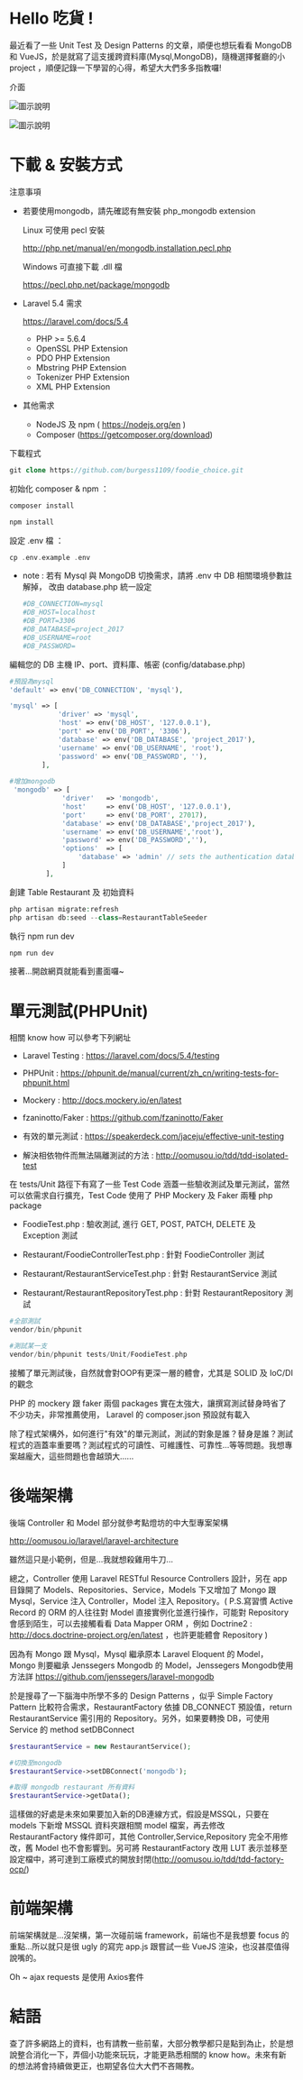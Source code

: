 # Hello 吃貨 !
最近看了一些 Unit Test 及 Design Patterns 的文章，順便也想玩看看 MongoDB 和 VueJS，於是就寫了這支援跨資料庫(Mysql,MongoDB)，隨機選擇餐廳的小project ，順便記錄一下學習的心得，希望大大們多多指教囉! 

介面

![圖示說明](https://github.com/burgess1109/foodie_choice/blob/master/demo1.jpg) 

![圖示說明](https://github.com/burgess1109/foodie_choice/blob/master/demo2.jpg) 


# 下載 & 安裝方式

注意事項

* 若要使用mongodb，請先確認有無安裝 php_mongodb extension

    Linux 可使用 pecl 安裝

    http://php.net/manual/en/mongodb.installation.pecl.php

    Windows 可直接下載 .dll 檔

    https://pecl.php.net/package/mongodb

* Laravel 5.4 需求

    https://laravel.com/docs/5.4
    
    * PHP >= 5.6.4
    * OpenSSL PHP Extension
    * PDO PHP Extension
    * Mbstring PHP Extension
    * Tokenizer PHP Extension
    * XML PHP Extension
    
* 其他需求    

    * NodeJS 及 npm ( https://nodejs.org/en )
    * Composer (https://getcomposer.org/download)

下載程式

```php
git clone https://github.com/burgess1109/foodie_choice.git
```

初始化 composer & npm ：

```php
composer install

npm install
```

設定 .env 檔 ：

```php
cp .env.example .env

```
* note : 若有 Mysql 與 MongoDB 切換需求，請將 .env 中 DB 相關環境參數註解掉，
改由 database.php 統一設定

    ```php
    #DB_CONNECTION=mysql
    #DB_HOST=localhost
    #DB_PORT=3306
    #DB_DATABASE=project_2017
    #DB_USERNAME=root
    #DB_PASSWORD=
    ```

編輯您的 DB 主機 IP、port、資料庫、帳密 (config/database.php)

 ```php
 #預設為mysql
 'default' => env('DB_CONNECTION', 'mysql'),
 
 'mysql' => [
             'driver' => 'mysql',
             'host' => env('DB_HOST', '127.0.0.1'),
             'port' => env('DB_PORT', '3306'),
             'database' => env('DB_DATABASE', 'project_2017'),
             'username' => env('DB_USERNAME', 'root'),
             'password' => env('DB_PASSWORD', ''),
         ],
  
#增加mongodb
  'mongodb' => [
              'driver'   => 'mongodb',
              'host'     => env('DB_HOST', '127.0.0.1'),
              'port'     => env('DB_PORT', 27017),
              'database' => env('DB_DATABASE','project_2017'),
              'username' => env('DB_USERNAME','root'),
              'password' => env('DB_PASSWORD',''),
              'options'  => [
                  'database' => 'admin' // sets the authentication database required by mongo 3
              ]
          ],       
 
 ```

創建 Table Restaurant 及 初始資料

 ```php
php artisan migrate:refresh
php artisan db:seed --class=RestaurantTableSeeder
 ```

執行 npm run dev 

 ```php
npm run dev 
 ```
 
接著...開啟網頁就能看到畫面囉~ 
 

# 單元測試(PHPUnit)

相關 know how 可以參考下列網址

* Laravel Testing : 
https://laravel.com/docs/5.4/testing

* PHPUnit : 
https://phpunit.de/manual/current/zh_cn/writing-tests-for-phpunit.html

* Mockery : 
http://docs.mockery.io/en/latest

* fzaninotto/Faker : 
https://github.com/fzaninotto/Faker

* 有效的單元測試 : 
https://speakerdeck.com/jaceju/effective-unit-testing

* 解決相依物件而無法隔離測試的方法 :
http://oomusou.io/tdd/tdd-isolated-test

在 tests/Unit 路徑下有寫了一些 Test Code 涵蓋一些驗收測試及單元測試，當然可以依需求自行擴充，Test Code 使用了 PHP Mockery 及 Faker 兩種 php package

* FoodieTest.php : 驗收測試, 進行 GET, POST, PATCH, DELETE 及 Exception 測試

* Restaurant/FoodieControllerTest.php : 針對 FoodieController 測試

* Restaurant/RestaurantServiceTest.php : 針對 RestaurantService 測試

* Restaurant/RestaurantRepositoryTest.php : 針對 RestaurantRepository 測試


 ```php
 #全部測試
vendor/bin/phpunit

#測試某一支
vendor/bin/phpunit tests/Unit/FoodieTest.php
 ```

接觸了單元測試後，自然就會對OOP有更深一層的體會，尤其是 SOLID 及 IoC/DI 的觀念

PHP 的 mockery 跟 faker 兩個 packages 實在太強大，讓撰寫測試替身時省了不少功夫，非常推薦使用， Laravel 的 composer.json 預設就有載入

除了程式架構外，如何進行"有效"的單元測試，測試的對象是誰？替身是誰？測試程式的涵蓋率重要嗎？測試程式的可讀性、可維護性、可靠性...等等問題。我想專案越龐大，這些問題也會越頭大......


# 後端架構

後端 Controller 和 Model 部分就參考點燈坊的中大型專案架構

http://oomusou.io/laravel/laravel-architecture

雖然這只是小範例，但是...我就想殺雞用牛刀...

總之，Controller 使用 Laravel RESTful Resource Controllers 設計，另在 app 目錄開了 Models、Repositories、Service，Models 下又增加了 Mongo 跟 Mysql，Service 注入 Controller，Model 注入 Repository。( P.S.寫習慣 Active Record 的 ORM 的人往往對 Model 直接實例化並進行操作，可能對 Repository 會感到陌生，可以去接觸看看 Data Mapper ORM ，例如 Doctrine2 : http://docs.doctrine-project.org/en/latest ，也許更能體會 Repository )

因為有 Mongo 跟 Mysql，Mysql 繼承原本 Laravel Eloquent 的 Model，Mongo 則要繼承 Jenssegers Mongodb 的 Model，Jenssegers Mongodb使用方法詳 https://github.com/jenssegers/laravel-mongodb

於是搜尋了一下腦海中所學不多的 Design Patterns ，似乎 Simple Factory Pattern 比較符合需求，RestaurantFactory 依據 DB_CONNECT 預設值，return RestaurantService 需引用的 Repository。另外，如果要轉換 DB，可使用 Service 的 method setDBConnect

 ```php
 $restaurantService = new RestaurantService();
 
 #切換至mongodb
 $restaurantService->setDBConnect('mongodb');
 
 #取得 mongodb restaurant 所有資料
 $restaurantService->getData();
 ```
 
 這樣做的好處是未來如果要加入新的DB連線方式，假設是MSSQL，只要在 models 下新增 MSSQL 資料夾跟相關 model 檔案，再去修改 RestaurantFactory 條件即可，其他 Controller,Service,Repository 完全不用修改，舊 Model 也不會影響到。另可將 RestaurantFactory 改用 LUT 表示並移至設定檔中，將可達到工廠模式的開放封閉(http://oomusou.io/tdd/tdd-factory-ocp/)
 
 

# 前端架構

前端架構就是...沒架構，第一次碰前端 framework，前端也不是我想要 focus 的重點...所以就只是很 ugly 的寫完 app.js 跟嘗試一些 VueJS 渲染，也沒甚麼值得說嘴的。

Oh ~ ajax requests 是使用 Axios套件


# 結語

查了許多網路上的資料，也有請教一些前輩，大部分教學都只是點到為止，於是想說整合消化一下，弄個小功能來玩玩，才能更熟悉相關的 know how。未來有新的想法將會持續做更正，也期望各位大大們不吝賜教。


















